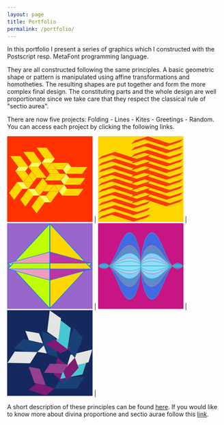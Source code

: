 ```yaml
---
layout: page
title: Portfolio
permalink: /portfolio/
---
```


In this portfolio I present a series of graphics which I constructed with the Postscript resp. MetaFont programming language.

They are all constructed following the same principles. 
A basic geometric shape or pattern is manipulated using 
affine transformations and homotheties. The resulting shapes are put together and form 
the more complex final design. The constituting parts and the whole design  are well
proportionate since we take care that they respect the classical rule of "sectio aurea".  

There are now five projects: Folding - Lines - Kites - Greetings - Random.
You can access each project by clicking the following links.

[![Folding](/assets/img/experiment.jpg)](/portfolio/folding) | [![Folding](/assets/img/lines1.jpg)](/portfolio/lines) | [![Folding](/assets/img/cK01.jpg)](/portfolio/kites) |  [![Folding](/assets/img/greetings2.jpg)](/portfolio/greetings) | [![Folding](/assets/img/rand5.jpg)](/portfolio/random) | 


A short description of these principles can be found [here](/pdf/folding.pdf).
If you would like to know more about divina proportione and sectio aurae follow this [link](/pdf/divisioD.pdf).
